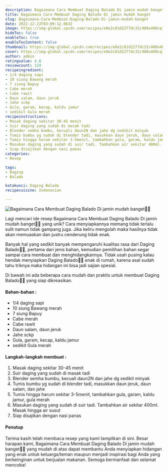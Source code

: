 ```yaml
---
description: Bagaimana Cara Membuat Daging Balado Di jamin mudah banget"
title: Bagaimana Cara Membuat Daging Balado Di jamin mudah banget
slug: Bagaimana-Cara-Membuat-Daging-Balado-Di-jamin-mudah-banget
date: 2022-12-23T03:09:12.063Z
image: https://img-global.cpcdn.com/recipes/e8e2c81d2277dc33/400x400cq70/photo.jpg
hideToc: false
enableToc: true
enableTocContent: false
thumbnail: https://img-global.cpcdn.com/recipes/e8e2c81d2277dc33/400x400cq70/photo.jpg
cover: https://img-global.cpcdn.com/recipes/e8e2c81d2277dc33/400x400cq70/photo.jpg
author: admin
ratingvalue: 4.8
reviewcount: 124
recipeingredient:
- 1/4 daging sapi
- 10 siung Bawang merah
- 7 siung Bapuy
- Cabe merah
- Cabe rawit
- Daun salam, daun jeruk
- Jahe sckp
- Gula, garam, kecap, kaldu jamur
- sedikit Gula merah
recipeinstructions:
- Masak daging sekitar 30-45 menit
- Suir daging yang sudah di masak tadi
- Blender semha bumbu, kecuali daun2N dan jahe dg sedikit minyak
- Tumis bumbu yg sudah di blender tadi, masukkan daun jeruk, daun salam, dan jahe
- Tumis hingga harum sekitar 3-5menit, tambahkan gula, garam, kaldu jamur, gula merah
- Masukan daging yang sudah di suir tadi. Tambahkan air sekitar 400ml. Masak hingga air susut
- Siap disajikan dengan nasi panas
categories:
- Resep

tags:
- Daging
- Balado

katakunci: Daging Balado
recipecuisine: Indonesian

---
```


![Bagaimana Cara Membuat Daging Balado Di jamin mudah banget👩‍🍳](https://img-global.cpcdn.com/recipes/e8e2c81d2277dc33/400x400cq70/photo.jpg)

Lagi mencari ide resep Bagaimana Cara Membuat Daging Balado Di jamin mudah banget👩‍🍳 yang unik? Cara menyiapkannya memang tidak terlalu sulit namun tidak gampang juga. Jika keliru mengolah maka hasilnya tidak akan memuaskan dan justru cenderung tidak enak.

Banyak hal yang sedikit banyak mempengaruhi kualitas rasa dari Daging Balado👩‍🍳, pertama dari jenis bahan, kemudian pemilihan bahan segar sampai cara membuat dan menghidangkannya. Tidak usah pusing kalau hendak menyiapkan Daging Balado👩‍🍳 enak di rumah, karena asal sudah tahu triknya maka hidangan ini bisa jadi sajian spesial.

Di bawah ini ada beberapa cara mudah dan praktis untuk membuat Daging Balado👩‍🍳 yang siap dikreasikan.

<!--inarticleads1-->

#### Bahan-bahan :

- 1/4 daging sapi
- 10 siung Bawang merah
- 7 siung Bapuy
- Cabe merah
- Cabe rawit
- Daun salam, daun jeruk
- Jahe sckp
- Gula, garam, kecap, kaldu jamur
- sedikit Gula merah

<!--inarticleads2-->

#### Langkah-langkah membuat :

1. Masak daging sekitar 30-45 menit
1. Suir daging yang sudah di masak tadi
1. Blender semha bumbu, kecuali daun2N dan jahe dg sedikit minyak
1. Tumis bumbu yg sudah di blender tadi, masukkan daun jeruk, daun salam, dan jahe
1. Tumis hingga harum sekitar 3-5menit, tambahkan gula, garam, kaldu jamur, gula merah
1. Masukan daging yang sudah di suir tadi. Tambahkan air sekitar 400ml. Masak hingga air susut
1. Siap disajikan dengan nasi panas

#### Penutup

Terima kasih telah membaca resep yang kami tampilkan di sini. Besar harapan kami, Bagaimana Cara Membuat Daging Balado Di jamin mudah banget👩‍🍳 yang mudah di atas dapat membantu Anda menyiapkan hidangan yang enak untuk keluarga/teman maupun menjadi inspirasi bagi Anda yang berkeinginan untuk berjualan makanan. Semoga bermanfaat dan selamat mencoba!